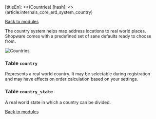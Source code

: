 [titleEn]: <>(Countries)
[hash]: <>(article:internals_core_erd_system_country)

[Back to modules](./../10-modules.md)

The country system helps map address locations to real world places.
Shopware comes with a predefined set of sane defaults ready to choose from.

![Countries](./dist/erd-shopware-core-system-country.png)


### Table `country`

Represents a real world country.
It may be selectable during registration and may have effects on order calculation based on your settings.


### Table `country_state`

A real world state in which a country can be divided.


[Back to modules](./../10-modules.md)
